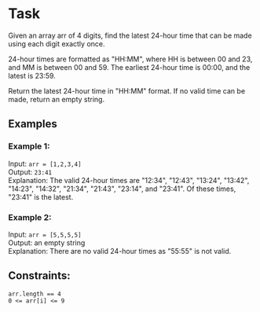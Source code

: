 # Task

Given an array arr of 4 digits, find the latest 24-hour time that can be made using each digit exactly once.

24-hour times are formatted as "HH:MM", where HH is between 00 and 23, and MM is between 00 and 59. The earliest 24-hour time is 00:00, and the latest is 23:59.

Return the latest 24-hour time in "HH:MM" format. If no valid time can be made, return an empty string.

## Examples

### Example 1:

Input: `arr = [1,2,3,4]`  
Output: `23:41`  
Explanation: The valid 24-hour times are "12:34", "12:43", "13:24", "13:42", "14:23", "14:32", "21:34", "21:43", "23:14", and "23:41". Of these times, "23:41" is the latest.  

### Example 2:

Input: `arr = [5,5,5,5]`  
Output: an empty string  
Explanation: There are no valid 24-hour times as "55:55" is not valid.  

## Constraints:

`arr.length == 4`  
`0 <= arr[i] <= 9`  
